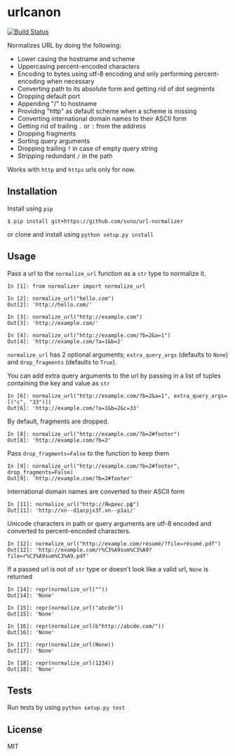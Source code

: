 # urlcanon

[![Build Status](https://travis-ci.org/sunu/url-normalizer.svg?branch=master)](https://travis-ci.org/sunu/url-normalizer)

Normalizes URL by doing the following:

- Lower casing the hostname and scheme
- Uppercasing percent-encoded characters
- Encoding to bytes using utf-8 encoding and only performing percent-encoding when necessary
- Converting path to its absolute form and getting rid of dot segments
- Dropping default port
- Appending "/" to hostname
- Providing "http" as default scheme when a scheme is missing
- Converting international domain names to their ASCII form
- Getting rid of trailing `.` or `:` from the address
- Dropping fragments
- Sorting query arguments
- Dropping trailing `?` in case of empty query string
- Stripping redundant `/` in the path

Works with `http` and `https` urls only for now.

## Installation

Install using `pip`

```console
$ pip install git+https://github.com/sunu/url-normalizer
```
or clone and install using `python setup.py install`

## Usage

Pass a url to the `normalize_url` function as a `str` type to normalize it. 

```pycon
In [1]: from normalizer import normalize_url

In [2]: normalize_url("hello.com")
Out[2]: 'http://hello.com/'

In [3]: normalize_url("http://example.com")
Out[3]: 'http://example.com/'

In [4]: normalize_url("http://example.com/?b=2&a=1")
Out[4]: 'http://example.com/?a=1&b=2'
```

`normalize_url` has 2 optional arguments; `extra_query_args` (defaults to `None`) and `drop_fragments`
(defaults to `True`).

You can add extra query arguments to the url by passing in a list of tuples containing
the key and value as `str`

```pycon
In [6]: normalize_url("http://example.com/?b=2&a=1", extra_query_args=[("c", "33")])
Out[6]: 'http://example.com/?a=1&b=2&c=33'
```

By default, fragments are dropped.

```pycon
In [8]: normalize_url("http://example.com/?b=2#footer")
Out[8]: 'http://example.com/?b=2'
```

Pass `drop_fragments=False` to the function to keep them

```pycon
In [9]: normalize_url("http://example.com/?b=2#footer", drop_fragments=False)
Out[9]: 'http://example.com/?b=2#footer'
```

International domain names are converted to their ASCII form

```pycon
In [11]: normalize_url("http://Яндекс.рф")
Out[11]: 'http://xn--d1acpjx3f.xn--p1ai/'
```

Unicode characters in path or query arguments are utf-8 encoded and converted to percent-encoded characters.

```pycon
In [12]: normalize_url("http://example.com/résumé/?file=résumé.pdf")
Out[12]: 'http://example.com/r%C3%A9sum%C3%A9?file=r%C3%A9sum%C3%A9.pdf'
```

If a passed url is not of `str` type or doesn't look like a valid url, `None` is returned

```pycon
In [14]: repr(normalize_url(""))
Out[14]: 'None'

In [15]: repr(normalize_url("abcde"))
Out[15]: 'None'

In [16]: repr(normalize_url(b"http://abcde.com/"))
Out[16]: 'None'

In [17]: repr(normalize_url(None))
Out[17]: 'None'

In [18]: repr(normalize_url(1234))
Out[18]: 'None'
```

## Tests

Run tests by using `python setup.py test`

## License

MIT